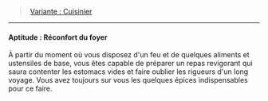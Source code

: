 ﻿> [Variante : Cuisinier](hd_background_serviteur_variante_cuisinier.md)

---

#### Aptitude : Réconfort du foyer

À partir du moment où vous disposez d'un feu et de quelques aliments et ustensiles de base, vous êtes capable de préparer un repas revigorant qui saura contenter les estomacs vides et faire oublier les rigueurs d'un long voyage. Vous avez toujours sur vous les quelques épices indispensables pour ce faire.

